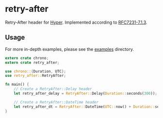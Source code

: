 retry-after
===========

Retry-After header for [Hyper][]. Implemented according to [RFC7231-7.1.3][].

## Usage

For more in-depth examples, please see the [examples](examples) directory.

```rust
extern crate chrono;
extern crate retry_after;

use chrono::{Duration, UTC};
use retry_after::RetryAfter;

fn main() {
    // Create a RetryAfter::Delay header
    let retry_after_delay = RetryAfter::Delay(Duration::seconds(300));

    // Create a RetryAfter::DateTime header
    let retry_after_dt = RetryAfter::DateTime(UTC::now() + Duration::seconds(300));
}
```

[Hyper]: https://github.com/hyperium/hyper
[RFC7231-7.1.3]: http://tools.ietf.org/html/rfc7231#section-7.1.3
